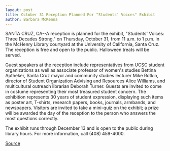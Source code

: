 ```yaml
---
layout: post
title: October 31 Reception Planned For "Students' Voices" Exhibit
author: Barbara McKenna
---
```


SANTA CRUZ, CA--A reception is planned for the exhibit, "Students'  Voices: Three Decades Strong," on Thursday, October 31, from 11 a.m.  to 1 p.m. in the McHenry Library courtyard at the University of  California, Santa Cruz. The reception is free and open to the public.  Halloween treats will be served.

Guest speakers at the reception include representatives from  UCSC student organizations as well as associate professor of  women's studies Bettina Aptheker, Santa Cruz mayor and community  studies lecturer Mike Rotkin, director of Student Organization  Advising and Resources Alice Williams, and multicultural outreach  librarian Deborah Turner. Guests are invited to come in costume  representing their most treasured student concern. The exhibition represents 30 years of student expression,  displaying such items as poster art, T-shirts, research papers,  books, journals, armbands, and newspapers. Visitors are invited to  take a mini-quiz on the exhibit; a prize will be awarded the day of  the reception to the person who answers the most questions  correctly.

The exhibit runs through December 13 and is open to the public  during library hours. For more information, call (408) 459-4000.

[Source](http://www1.ucsc.edu/news_events/press_releases/archive/96-97/10-96/102396-Student_Voices_exhi.html "Permalink to 102396-Student_Voices_exhi")